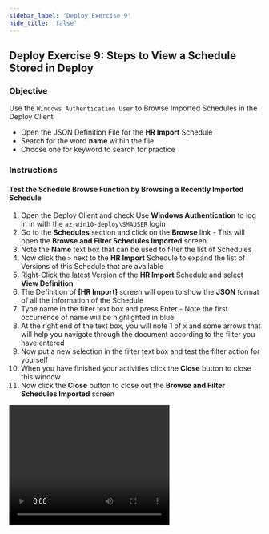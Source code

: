 ```yaml
---
sidebar_label: 'Deploy Exercise 9'
hide_title: 'false'
---
```


## Deploy Exercise 9: Steps to View a Schedule Stored in Deploy

### Objective

Use the ```Windows Authentication User``` to Browse Imported Schedules in the Deploy Client

- Open the JSON Definition File for the **HR Import** Schedule
- Search for the word **name** within the file
- Choose one for keyword to search for practice

### Instructions

#### Test the Schedule Browse Function by Browsing a Recently Imported Schedule

1.  Open the Deploy Client and check Use **Windows Authentication** to log in in with the ```az-win10-deploy\SMAUSER``` login
2.	Go to the **Schedules** section and click on the **Browse** link - This will open the **Browse and Filter Schedules Imported** screen.
3.  Note the **Name** text box that can be used to filter the list of Schedules
4.	Now click the ```>``` next to the **HR Import** Schedule to expand the list of Versions of this Schedule that are available
5.	Right-Click the latest Version of the **HR Import** Schedule and select **View Definition**
6.	The Definition of **[HR Import]** screen will open to show the **JSON** format of all the information of the Schedule
7.	Type name in the filter text box and press Enter - Note the first occurrence of name will be highlighted in blue
8.  At the right end of the text box, you will note 1 of x and some arrows that will help you navigate through the document according to the filter you have entered
9.	Now put a new selection in the filter text box and test the filter action for yourself
10.	When you have finished your activities click the **Close** button to close this window
11.	Now click the **Close** button to close out the **Browse and Filter Schedules Imported** screen

<video width="320" height="240" controls>
  <source src="imgdeploy/Deploy_BrowseSchedules.mp4" type="video/mp4"></source>
Your browser does not support the video tag.
</video>